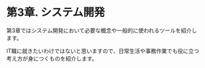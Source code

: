 # 第3章. システム開発

第3章ではシステム開発において必要な概念や一般的に使われるツールを紹介します。

IT職に就きたいわけではないと思いますので、日常生活や事務作業でも役に立つ考え方が身につくものを紹介します。
